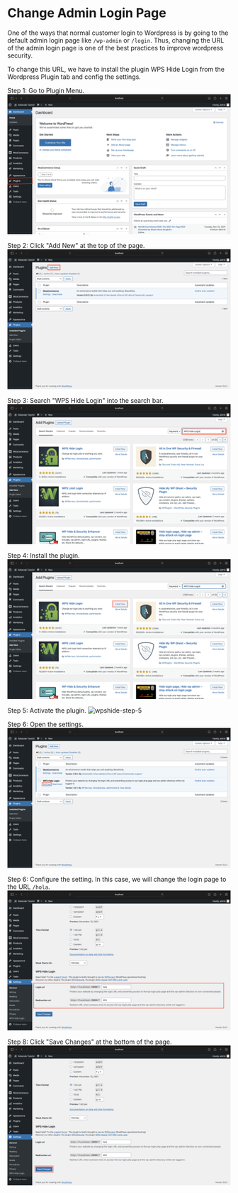 # Change Admin Login Page

One of the ways that normal customer login to Wordpress is by going to the default admin login page like `/wp-admin` or `/login`. Thus, changing the URL of the admin login page is one of the best practices to improve wordpress security.

To change this URL, we have to install the plugin WPS Hide Login from the Wordpress Plugin tab and config the settings.

Step 1: Go to Plugin Menu.
![wpshide-step-1](./assets/hide-login/wpshide-step-1.png)

Step 2: Click "Add New" at the top of the page.
![wpshide-step-2](./assets/hide-login/wpshide-step-2.png)

Step 3: Search "WPS Hide Login" into the search bar.
![wpshide-step-3](./assets/hide-login/wpshide-step-3.png)

Step 4: Install the plugin.
![wpshide-step-4](./assets/hide-login/wpshide-step-4.png)

Step 5: Activate the plugin.
![wpshide-step-5](./assetshide-login//wpshide-step-5.png)

Step 6: Open the settings.
![wpshide-step-6](./assets/hide-login/wpshide-step-6.png)

Step 6: Configure the setting. In this case, we will change the login page to the URL `/hola`.
![wpshide-step-7](./assets/hide-login/wpshide-step-7.png)

Step 8: Click "Save Changes" at the bottom of the page.
![wpshide-step-8](./assets/hide-login/wpshide-step-8.png)
